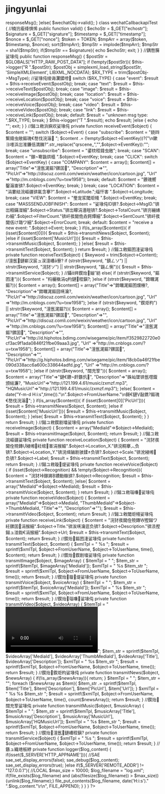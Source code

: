 # jingyunlai
<?php
/*
    鏂瑰€嶅伐浣滃
    http://www.cnblogs.com/txw1958/
    CopyRight 2014 All Rights Reserved
*/

define("TOKEN", "weixin");

$wechatObj = new wechatCallbackapiTest();
if (!isset($_GET['echostr'])) {
    $wechatObj->responseMsg();
}else{
    $wechatObj->valid();
}

class wechatCallbackapiTest
{
    //楠岃瘉绛惧悕
    public function valid()
    {
        $echoStr = $_GET["echostr"];
        $signature = $_GET["signature"];
        $timestamp = $_GET["timestamp"];
        $nonce = $_GET["nonce"];
        $token = TOKEN;
        $tmpArr = array($token, $timestamp, $nonce);
        sort($tmpArr);
        $tmpStr = implode($tmpArr);
        $tmpStr = sha1($tmpStr);
        if($tmpStr == $signature){
            echo $echoStr;
            exit;
        }
    }

    //鍝嶅簲娑堟伅
    public function responseMsg()
    {
        $postStr = $GLOBALS["HTTP_RAW_POST_DATA"];
        if (!empty($postStr)){
            $this->logger("R ".$postStr);
            $postObj = simplexml_load_string($postStr, 'SimpleXMLElement', LIBXML_NOCDATA);
            $RX_TYPE = trim($postObj->MsgType);
             
            //娑堟伅绫诲瀷鍒嗙
            switch ($RX_TYPE)
            {
                case "event":
                    $result = $this->receiveEvent($postObj);
                    break;
                case "text":
                    $result = $this->receiveText($postObj);
                    break;
                case "image":
                    $result = $this->receiveImage($postObj);
                    break;
                case "location":
                    $result = $this->receiveLocation($postObj);
                    break;
                case "voice":
                    $result = $this->receiveVoice($postObj);
                    break;
                case "video":
                    $result = $this->receiveVideo($postObj);
                    break;
                case "link":
                    $result = $this->receiveLink($postObj);
                    break;
                default:
                    $result = "unknown msg type: ".$RX_TYPE;
                    break;
            }
            $this->logger("T ".$result);
            echo $result;
        }else {
            echo "";
            exit;
        }
    }

    //鎺ユ敹浜嬩欢娑堟伅
    private function receiveEvent($object)
    {
        $content = "";
        switch ($object->Event)
        {
            case "subscribe":
                $content = "娆㈣繋鍏虫敞鏂瑰€嶅伐浣滃 ";
                $content .= (!empty($object->EventKey))?("\n鏉ヨ嚜浜岀淮鐮佸満鏅?".str_replace("qrscene_","",$object->EventKey)):"";
                break;
            case "unsubscribe":
                $content = "鍙栨秷鍏虫敞";
                break;
            case "SCAN":
                $content = "鎵弿鍦烘櫙 ".$object->EventKey;
                break;
            case "CLICK":
                switch ($object->EventKey)
                {
                    case "COMPANY":
						$content = array();
                        $content[] = array("Title"=>"澶氬浘鏂?鏍囬", "Description"=>"", "PicUrl"=>"http://discuz.comli.com/weixin/weather/icon/cartoon.jpg", "Url" =>"http://m.cnblogs.com/?u=txw1958");
                        break;
                    default:
                        $content = "鐐瑰嚮鑿滃崟锛?.$object->EventKey;
                        break;
                }
                break;
            case "LOCATION":
                $content = "涓婁紶浣嶇疆锛氱含搴?".$object->Latitude.";缁忓害 ".$object->Longitude;
                break;
            case "VIEW":
                $content = "璺宠浆閾炬帴 ".$object->EventKey;
                break;
            case "MASSSENDJOBFINISH":
                $content = "娑堟伅ID锛?.$object->MsgID."锛岀粨鏋滐細".$object->Status."锛岀矇涓濇暟锛?.$object->TotalCount."锛岃繃婊わ細".$object->FilterCount."锛屽彂閫佹垚鍔燂細".$object->SentCount."锛屽彂閫佸け璐ワ細".$object->ErrorCount;
                break;
            default:
                $content = "receive a new event: ".$object->Event;
                break;
        }
        if(is_array($content)){
            if (isset($content[0])){
                $result = $this->transmitNews($object, $content);
            }else if (isset($content['MusicUrl'])){
                $result = $this->transmitMusic($object, $content);
            }
        }else{
            $result = $this->transmitText($object, $content);
        }

        return $result;
    }

    //鎺ユ敹鏂囨湰娑堟伅
    private function receiveText($object)
    {
        $keyword = trim($object->Content);
        //澶氬鏈嶄汉宸ュ洖澶嶆ā寮?        if (strstr($keyword, "鎮ㄥソ") || strstr($keyword, "浣犲ソ") || strstr($keyword, "鍦ㄥ悧")){
            $result = $this->transmitService($object);
        }
        //鑷姩鍥炲妯″紡
        else{
            if (strstr($keyword, "鏂囨湰")){
                $content = "杩欐槸涓枃鏈秷鎭?;
            }else if (strstr($keyword, "鍗曞浘鏂?)){
                $content = array();
                $content[] = array("Title"=>"鍗曞浘鏂囨爣棰?,  "Description"=>"鍗曞浘鏂囧唴瀹?, "PicUrl"=>"http://discuz.comli.com/weixin/weather/icon/cartoon.jpg", "Url" =>"http://m.cnblogs.com/?u=txw1958");
            }else if (strstr($keyword, "鍥炬枃") || strstr($keyword, "澶氬浘鏂?)){
                $content = array();
                $content[] = array("Title"=>"澶氬浘鏂?鏍囬", "Description"=>"", "PicUrl"=>"http://discuz.comli.com/weixin/weather/icon/cartoon.jpg", "Url" =>"http://m.cnblogs.com/?u=txw1958");
                $content[] = array("Title"=>"澶氬浘鏂?鏍囬", "Description"=>"", "PicUrl"=>"http://d.hiphotos.bdimg.com/wisegame/pic/item/f3529822720e0cf3ac9f1ada0846f21fbe09aaa3.jpg", "Url" =>"http://m.cnblogs.com/?u=txw1958");
                $content[] = array("Title"=>"澶氬浘鏂?鏍囬", "Description"=>"", "PicUrl"=>"http://g.hiphotos.bdimg.com/wisegame/pic/item/18cb0a46f21fbe090d338acc6a600c338644adfd.jpg", "Url" =>"http://m.cnblogs.com/?u=txw1958");
            }else if (strstr($keyword, "闊充箰")){
                $content = array();
                $content = array("Title"=>"鏈€鐐皯鏃忛", "Description"=>"姝屾墜锛氬嚖鍑颁紶濂?, "MusicUrl"=>"http://121.199.4.61/music/zxmzf.mp3", "HQMusicUrl"=>"http://121.199.4.61/music/zxmzf.mp3");
            }else{
                $content = date("Y-m-d H:i:s",time())."\n".$object->FromUserName."\n鎶€鏈敮鎸?鏂瑰€嶅伐浣滃";
            }
            
            if(is_array($content)){
                if (isset($content[0]['PicUrl'])){
                    $result = $this->transmitNews($object, $content);
                }else if (isset($content['MusicUrl'])){
                    $result = $this->transmitMusic($object, $content);
                }
            }else{
                $result = $this->transmitText($object, $content);
            }
        }

        return $result;
    }

    //鎺ユ敹鍥剧墖娑堟伅
    private function receiveImage($object)
    {
        $content = array("MediaId"=>$object->MediaId);
        $result = $this->transmitImage($object, $content);
        return $result;
    }

    //鎺ユ敹浣嶇疆娑堟伅
    private function receiveLocation($object)
    {
        $content = "浣犲彂閫佺殑鏄綅缃紝绾害涓猴細".$object->Location_X."锛涚粡搴︿负锛?.$object->Location_Y."锛涚缉鏀剧骇鍒负锛?.$object->Scale."锛涗綅缃负锛?.$object->Label;
        $result = $this->transmitText($object, $content);
        return $result;
    }

    //鎺ユ敹璇煶娑堟伅
    private function receiveVoice($object)
    {
        if (isset($object->Recognition) && !empty($object->Recognition)){
            $content = "浣犲垰鎵嶈鐨勬槸锛?.$object->Recognition;
            $result = $this->transmitText($object, $content);
        }else{
            $content = array("MediaId"=>$object->MediaId);
            $result = $this->transmitVoice($object, $content);
        }

        return $result;
    }

    //鎺ユ敹瑙嗛娑堟伅
    private function receiveVideo($object)
    {
        $content = array("MediaId"=>$object->MediaId, "ThumbMediaId"=>$object->ThumbMediaId, "Title"=>"", "Description"=>"");
        $result = $this->transmitVideo($object, $content);
        return $result;
    }

    //鎺ユ敹閾炬帴娑堟伅
    private function receiveLink($object)
    {
        $content = "浣犲彂閫佺殑鏄摼鎺ワ紝鏍囬涓猴細".$object->Title."锛涘唴瀹逛负锛?.$object->Description."锛涢摼鎺ュ湴鍧€涓猴細".$object->Url;
        $result = $this->transmitText($object, $content);
        return $result;
    }

    //鍥炲鏂囨湰娑堟伅
    private function transmitText($object, $content)
    {
        $xmlTpl = "<xml>
<ToUserName><![CDATA[%s]]></ToUserName>
<FromUserName><![CDATA[%s]]></FromUserName>
<CreateTime>%s</CreateTime>
<MsgType><![CDATA[text]]></MsgType>
<Content><![CDATA[%s]]></Content>
</xml>";
        $result = sprintf($xmlTpl, $object->FromUserName, $object->ToUserName, time(), $content);
        return $result;
    }

    //鍥炲鍥剧墖娑堟伅
    private function transmitImage($object, $imageArray)
    {
        $itemTpl = "<Image>
    <MediaId><![CDATA[%s]]></MediaId>
</Image>";

        $item_str = sprintf($itemTpl, $imageArray['MediaId']);

        $xmlTpl = "<xml>
<ToUserName><![CDATA[%s]]></ToUserName>
<FromUserName><![CDATA[%s]]></FromUserName>
<CreateTime>%s</CreateTime>
<MsgType><![CDATA[image]]></MsgType>
$item_str
</xml>";

        $result = sprintf($xmlTpl, $object->FromUserName, $object->ToUserName, time());
        return $result;
    }

    //鍥炲璇煶娑堟伅
    private function transmitVoice($object, $voiceArray)
    {
        $itemTpl = "<Voice>
    <MediaId><![CDATA[%s]]></MediaId>
</Voice>";

        $item_str = sprintf($itemTpl, $voiceArray['MediaId']);

        $xmlTpl = "<xml>
<ToUserName><![CDATA[%s]]></ToUserName>
<FromUserName><![CDATA[%s]]></FromUserName>
<CreateTime>%s</CreateTime>
<MsgType><![CDATA[voice]]></MsgType>
$item_str
</xml>";

        $result = sprintf($xmlTpl, $object->FromUserName, $object->ToUserName, time());
        return $result;
    }

    //鍥炲瑙嗛娑堟伅
    private function transmitVideo($object, $videoArray)
    {
        $itemTpl = "<Video>
    <MediaId><![CDATA[%s]]></MediaId>
    <ThumbMediaId><![CDATA[%s]]></ThumbMediaId>
    <Title><![CDATA[%s]]></Title>
    <Description><![CDATA[%s]]></Description>
</Video>";

        $item_str = sprintf($itemTpl, $videoArray['MediaId'], $videoArray['ThumbMediaId'], $videoArray['Title'], $videoArray['Description']);

        $xmlTpl = "<xml>
<ToUserName><![CDATA[%s]]></ToUserName>
<FromUserName><![CDATA[%s]]></FromUserName>
<CreateTime>%s</CreateTime>
<MsgType><![CDATA[video]]></MsgType>
$item_str
</xml>";

        $result = sprintf($xmlTpl, $object->FromUserName, $object->ToUserName, time());
        return $result;
    }

    //鍥炲鍥炬枃娑堟伅
    private function transmitNews($object, $newsArray)
    {
        if(!is_array($newsArray)){
            return;
        }
        $itemTpl = "    <item>
        <Title><![CDATA[%s]]></Title>
        <Description><![CDATA[%s]]></Description>
        <PicUrl><![CDATA[%s]]></PicUrl>
        <Url><![CDATA[%s]]></Url>
    </item>
";
        $item_str = "";
        foreach ($newsArray as $item){
            $item_str .= sprintf($itemTpl, $item['Title'], $item['Description'], $item['PicUrl'], $item['Url']);
        }
        $xmlTpl = "<xml>
<ToUserName><![CDATA[%s]]></ToUserName>
<FromUserName><![CDATA[%s]]></FromUserName>
<CreateTime>%s</CreateTime>
<MsgType><![CDATA[news]]></MsgType>
<ArticleCount>%s</ArticleCount>
<Articles>
$item_str</Articles>
</xml>";

        $result = sprintf($xmlTpl, $object->FromUserName, $object->ToUserName, time(), count($newsArray));
        return $result;
    }

    //鍥炲闊充箰娑堟伅
    private function transmitMusic($object, $musicArray)
    {
        $itemTpl = "<Music>
    <Title><![CDATA[%s]]></Title>
    <Description><![CDATA[%s]]></Description>
    <MusicUrl><![CDATA[%s]]></MusicUrl>
    <HQMusicUrl><![CDATA[%s]]></HQMusicUrl>
</Music>";

        $item_str = sprintf($itemTpl, $musicArray['Title'], $musicArray['Description'], $musicArray['MusicUrl'], $musicArray['HQMusicUrl']);

        $xmlTpl = "<xml>
<ToUserName><![CDATA[%s]]></ToUserName>
<FromUserName><![CDATA[%s]]></FromUserName>
<CreateTime>%s</CreateTime>
<MsgType><![CDATA[music]]></MsgType>
$item_str
</xml>";

        $result = sprintf($xmlTpl, $object->FromUserName, $object->ToUserName, time());
        return $result;
    }

    //鍥炲澶氬鏈嶆秷鎭?    private function transmitService($object)
    {
        $xmlTpl = "<xml>
<ToUserName><![CDATA[%s]]></ToUserName>
<FromUserName><![CDATA[%s]]></FromUserName>
<CreateTime>%s</CreateTime>
<MsgType><![CDATA[transfer_customer_service]]></MsgType>
</xml>";
        $result = sprintf($xmlTpl, $object->FromUserName, $object->ToUserName, time());
        return $result;
    }

    //鏃ュ織璁板綍
    private function logger($log_content)
    {
        if(isset($_SERVER['HTTP_APPNAME'])){   //SAE
            sae_set_display_errors(false);
            sae_debug($log_content);
            sae_set_display_errors(true);
        }else if($_SERVER['REMOTE_ADDR'] != "127.0.0.1"){ //LOCAL
            $max_size = 10000;
            $log_filename = "log.xml";
            if(file_exists($log_filename) and (abs(filesize($log_filename)) > $max_size)){unlink($log_filename);}
            file_put_contents($log_filename, date('H:i:s')." ".$log_content."\r\n", FILE_APPEND);
        }
    }
}
?>

